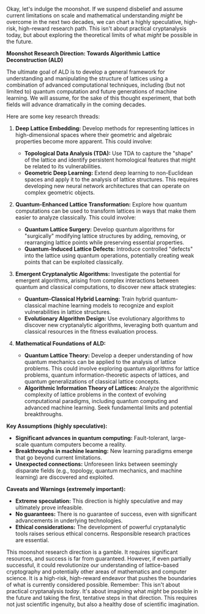 Okay, let's indulge the moonshot.  If we suspend disbelief and assume current limitations on scale and mathematical understanding *might* be overcome in the next two decades, we can chart a highly speculative, high-risk, high-reward research path.  This isn't about practical cryptanalysis today, but about exploring the theoretical limits of what *might* be possible in the future.

**Moonshot Research Direction:  Towards Algorithmic Lattice Deconstruction (ALD)**

The ultimate goal of ALD is to develop a general framework for understanding and manipulating the structure of lattices using a combination of advanced computational techniques, including (but not limited to) quantum computation and future generations of machine learning.  We will assume, for the sake of this thought experiment, that both fields will advance dramatically in the coming decades.

Here are some key research threads:

1. **Deep Lattice Embedding:**  Develop methods for representing lattices in high-dimensional spaces where their geometric and algebraic properties become more apparent. This could involve:
    * **Topological Data Analysis (TDA):**  Use TDA to capture the "shape" of the lattice and identify persistent homological features that might be related to its vulnerabilities.
    * **Geometric Deep Learning:**  Extend deep learning to non-Euclidean spaces and apply it to the analysis of lattice structures.  This requires developing new neural network architectures that can operate on complex geometric objects.

2. **Quantum-Enhanced Lattice Transformation:**  Explore how quantum computations can be used to transform lattices in ways that make them easier to analyze classically. This could involve:
    * **Quantum Lattice Surgery:**  Develop quantum algorithms for "surgically" modifying lattice structures by adding, removing, or rearranging lattice points while preserving essential properties.
    * **Quantum-Induced Lattice Defects:** Introduce controlled "defects" into the lattice using quantum operations, potentially creating weak points that can be exploited classically.

3. **Emergent Cryptanalytic Algorithms:**  Investigate the potential for emergent algorithms, arising from complex interactions between quantum and classical computations, to discover new attack strategies:
    * **Quantum-Classical Hybrid Learning:**  Train hybrid quantum-classical machine learning models to recognize and exploit vulnerabilities in lattice structures.
    * **Evolutionary Algorithm Design:**  Use evolutionary algorithms to discover new cryptanalytic algorithms, leveraging both quantum and classical resources in the fitness evaluation process.

4. **Mathematical Foundations of ALD:**
    * **Quantum Lattice Theory:** Develop a deeper understanding of how quantum mechanics can be applied to the analysis of lattice problems. This could involve exploring quantum algorithms for lattice problems, quantum information-theoretic aspects of lattices, and quantum generalizations of classical lattice concepts.
    * **Algorithmic Information Theory of Lattices:**  Analyze the algorithmic complexity of lattice problems in the context of evolving computational paradigms, including quantum computing and advanced machine learning.  Seek fundamental limits and potential breakthroughs.



**Key Assumptions (highly speculative):**

* **Significant advances in quantum computing:**  Fault-tolerant, large-scale quantum computers become a reality.
* **Breakthroughs in machine learning:** New learning paradigms emerge that go beyond current limitations.
* **Unexpected connections:** Unforeseen links between seemingly disparate fields (e.g., topology, quantum mechanics, and machine learning) are discovered and exploited.

**Caveats and Warnings (extremely important):**

* **Extreme speculation:** This direction is highly speculative and may ultimately prove infeasible.
* **No guarantees:** There is no guarantee of success, even with significant advancements in underlying technologies.
* **Ethical considerations:**  The development of powerful cryptanalytic tools raises serious ethical concerns. Responsible research practices are essential.



This moonshot research direction is a gamble. It requires significant resources, and success is far from guaranteed. However, if even partially successful, it could revolutionize our understanding of lattice-based cryptography and potentially other areas of mathematics and computer science.  It is a high-risk, high-reward endeavor that pushes the boundaries of what is currently considered possible.  Remember:  This isn't about practical cryptanalysis *today*.  It's about imagining what *might* be possible in the future and taking the first, tentative steps in that direction. This requires not just scientific ingenuity, but also a healthy dose of scientific imagination.

